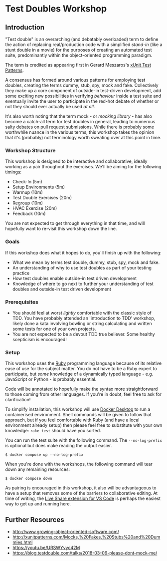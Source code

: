 # Test Doubles Workshop

## Introduction

"Test double" is an overarching (and debatably overloaded) term to define the action of replacing real/production code with a simplified _stand-in_ (like a stunt double in a movie) for the purposes of creating an automated test suite, predominantly within the object-oriented programming paradigm.

The term is credited as appearing first in Gerard Meszaros's [xUnit Test Patterns](http://xunitpatterns.com/).

A consensus has formed around various patterns for employing test doubles, creating the terms dummy, stub, spy, mock and fake. Collectively they make up a core component of outside-in test-driven development, add some exciting new possibilities in verifying _behaviour_ inside a test suite and eventually invite the user to participate in the red-hot debate of whether or not they should ever actually be used _at all_. 

It's also worth noting that the term mock - or _mocking library_ - has also become a catch-all term for test doubles in general, leading to numerous salty debates on pull request submissions. While there is probably some worthwhile nuance in the various terms, this workshop takes the opinion that it's (probably) not terminology worth sweating over at this point in time. 

### Workshop Structure

This workshop is designed to be interactive and collaborative, ideally working as a pair throughout the exercises. We'll be aiming for the following timings: 

- Check-In (5m)
- Setup Environments (5m)
- Warmup (10m)
- Test Double Exercises (20m)
- Regroup (10m)
- HVAC Exercise (20m)
- Feedback (10m)

You are not expected to get through everything in that time, and will hopefully want to re-visit this workshop down the line.

### Goals

If this workshop does what it hopes to do, you'll finish up with the following:

- What we mean by terms test double, dummy, stub, spy, mock and fake.
- An understanding of why to use test doubles as part of your testing practice
- How test doubles enable outside-in test driven development
- Knowledge of where to go next to further your understanding of test doubles and outside-in test driven development 

### Prerequisites

- You should feel at worst _lightly_ comfortable with the classic style of TDD. You have probably attended an 'introduction to TDD' workshop, likely done a kata involving bowling or string calculating and written some tests for one of your own projects.
- You are not expected to be a devout TDD true believer. Some healthy scepticism is encouraged! 

### Setup

This workshop uses the [Ruby](https://www.ruby-lang.org/en/) programming language because of its relative ease of use for the subject matter. You do not have to be a Ruby expert to participate, but _some_ knowledge of a dynamically typed language - e.g. JavaScript or Python - is probably essential.

Code will be annotated to hopefully make the syntax more straightforward to those coming from other languages. If you're in doubt, feel free to ask for clarification!

To simplify installation, this workshop will use [Docker Desktop](https://www.docker.com/products/docker-desktop/) to run a containerised environment. Shell commands will be given to follow that approach, but if you feel comfortable with Ruby (and have a local environment already setup) then please feel free to substitute with your own knowledge: `rake test` should have you sorted.

You can run the test suite with the following command. The `--no-log-prefix` is optional but does make reading the output easier.

```
$ docker compose up --no-log-prefix
```

When you're done with the workshops, the following command will tear down any remaining resources:

```
$ docker compose down
```

As pairing is encouraged in this workshop, it also will be advantageous to have a setup that removes some of the barriers to collaborative editing. At time of writing, the [Live Share extension for VS Code](https://code.visualstudio.com/learn/collaboration/live-share) is perhaps the easiest way to get up and running here. 

## Further Resources

- http://www.growing-object-oriented-software.com/
- http://xunitpatterns.com/Mocks,%20Fakes,%20Stubs%20and%20Dummies.html
- https://youtu.be/URSWYvyc42M
- https://blog.testdouble.com/talks/2018-03-06-please-dont-mock-me/